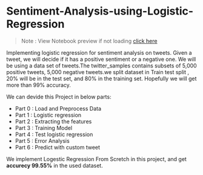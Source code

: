 # Sentiment-Analysis-using-Logistic-Regression

> Note : View Notebook preview if not loading [click here](https://nbviewer.jupyter.org/github/cdaman123/Sentiment-Analysis-using-Logistic-Regression/blob/main/Sentiment_Analysis_LR.ipynb#)  

Implementing logistic regression for sentiment analysis on tweets. Given a tweet, we will decide if it has a positive sentiment or a negative one. We will be using a data set of tweets.The twitter_samples contains subsets of 5,000 positive tweets, 5,000 negative tweets.we split dataset in Train test split , 20% will be in the test set, and 80% in the training set. Hopefully we will get more than 99% accuracy.

We can devide this Project in below parts:
* Part 0 : Load and Preprocess Data
* Part 1 : Logistic regression
* Part 2 : Extracting the features
* Part 3 : Training Model
* Part 4 : Test logistic regression
* Part 5 : Error Analysis
* Part 6 : Predict with custom tweet

We implement Logestic Regression From Scretch in this project, and get **accurecy 99.55%** in the used dataset.

